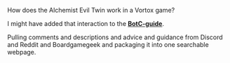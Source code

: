 How does the Alchemist Evil Twin work in a Vortox game?

I might have added that interaction to the **[BotC-guide](https://htmlpreview.github.io/?https://github.com/cfailde/BotC-guide/blob/7b00791cfaceebcc67886c86a5b8ac52f19951bd/BotC%20Guide.html)**.

Pulling comments and descriptions and advice and guidance from Discord and Reddit and Boardgamegeek and packaging it into one searchable webpage.
